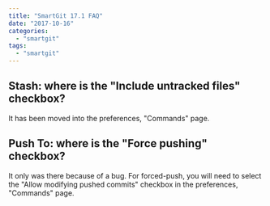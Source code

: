 ```yaml
---
title: "SmartGit 17.1 FAQ"
date: "2017-10-16"
categories: 
  - "smartgit"
tags: 
  - "smartgit"
---
```


## Stash: where is the "Include untracked files" checkbox?

It has been moved into the preferences, "Commands" page.

## Push To: where is the "Force pushing" checkbox?

It only was there because of a bug. For forced-push, you will need to select the "Allow modifying pushed commits" checkbox in the preferences, "Commands" page.
